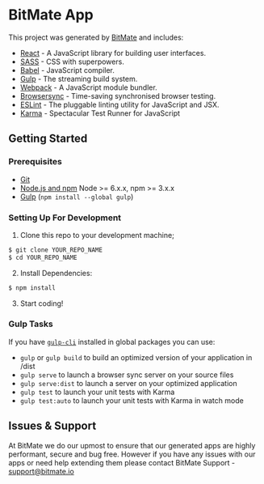 # BitMate App

This project was generated by [BitMate](https://bitmate.io) and includes:

- [React](https://facebook.github.io/react/) - A JavaScript library for building user interfaces.
- [SASS](http://sass-lang.com/) - CSS with superpowers.
- [Babel](https://babeljs.io/) - JavaScript compiler.
- [Gulp](http://gulpjs.com/) - The streaming build system.
- [Webpack](https://webpack.js.org/) - A JavaScript module bundler.
- [Browsersync](https://browsersync.io/) - Time-saving synchronised browser testing.
- [ESLint](http://eslint.org/) - The pluggable linting utility for JavaScript and JSX.
- [Karma](https://karma-runner.github.io/1.0/index.html) - Spectacular Test Runner for JavaScript

## Getting Started

### Prerequisites

- [Git](https://git-scm.com/)
- [Node.js and npm](nodejs.org) Node >= 6.x.x, npm >= 3.x.x
- [Gulp](http://gulpjs.com/) (`npm install --global gulp`)

### Setting Up For Development

1. Clone this repo to your development machine;
```sh
$ git clone YOUR_REPO_NAME
$ cd YOUR_REPO_NAME
```
2. Install Dependencies:
```sh
$ npm install
```
3. Start coding!

### Gulp Tasks

If you have [`gulp-cli`](https://www.npmjs.com/package/gulp-cli) installed in global packages you can use:

- `gulp` or `gulp build` to build an optimized version of your application in /dist
- `gulp serve` to launch a browser sync server on your source files
- `gulp serve:dist` to launch a server on your optimized application
- `gulp test` to launch your unit tests with Karma
- `gulp test:auto` to launch your unit tests with Karma in watch mode

## Issues & Support

At BitMate we do our upmost to ensure that our generated apps are highly performant, secure and bug free. However if you have any issues with our apps or need help extending them please contact BitMate Support -  [support@bitmate.io](mailto:suuport@bitmate.io)

